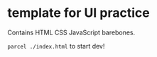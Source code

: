 # template for UI practice

Contains HTML CSS JavaScript barebones.

`parcel ./index.html` to start dev!
